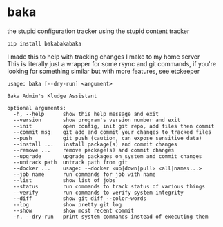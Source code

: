# baka
the stupid configuration tracker using the stupid content tracker  
```
pip install bakabakabaka
```
  
I made this to help with tracking changes I make to my home server  
This is literally just a wrapper for some rsync and git commands, if you're looking for something similar but with more features, see etckeeper  
```
usage: baka [--dry-run] <argument>

Baka Admin's Kludge Assistant

optional arguments:
  -h, --help      show this help message and exit
  --version       show program's version number and exit
  --init          open config, init git repo, add files then commit
  --commit msg    git add and commit your changes to tracked files
  --push          git push (caution, can expose sensitive data)
  --install ...   install package(s) and commit changes
  --remove ...    remove package(s) and commit changes
  --upgrade       upgrade packages on system and commit changes
  --untrack path  untrack path from git
  --docker ...    usage: --docker <up|down|pull> <all|names...>
  --job name      run commands for job with name
  --list          show list of jobs
  --status        run commands to track status of various things
  --verify        run commands to verify system integrity
  --diff          show git diff --color-words
  --log           show pretty git log
  --show          show most recent commit
  -n, --dry-run   print system commands instead of executing them
```
